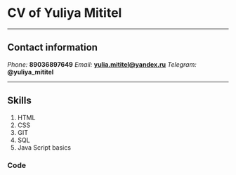 # CV of Yuliya Mititel #
---
## Contact information ##

*Phone:* **89036897649** 
*Email:* **[yulia.mititel@yandex.ru](mailto:yulia.mititel@yandex.ru)**
*Telegram:* **@yuliya_mititel**

---
## Skills ##
1. HTML
1. CSS
1. GIT
1. SQL
1. Java Script basics

### Code ###


